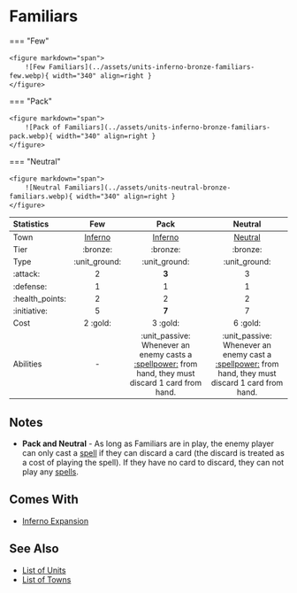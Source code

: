# Familiars

=== "Few"

    <figure markdown="span">
        ![Few Familiars](../assets/units-inferno-bronze-familiars-few.webp){ width="340" align=right }
    </figure>

=== "Pack"

    <figure markdown="span">
        ![Pack of Familiars](../assets/units-inferno-bronze-familiars-pack.webp){ width="340" align=right }
    </figure>

=== "Neutral"

    <figure markdown="span">
        ![Neutral Familiars](../assets/units-neutral-bronze-familiars.webp){ width="340" align=right }
    </figure>


| Statistics | Few | Pack | Neutral |
| :--- | :---: | :---: | :---: |
| Town | [Inferno](../towns/inferno.md) | [Inferno](../towns/inferno.md) | [Neutral](../towns/neutral.md) |
| Tier | :bronze: | :bronze: | :bronze: |
| Type | :unit_ground: | :unit_ground: | :unit_ground: |
| :attack: | 2 | **3** | 3 |
| :defense: | 1 | 1 | 1 |
| :health_points: | 2 | 2 | 2 |
| :initiative: | 5 | **7** | 7 |
| Cost | 2 :gold: | 3 :gold: | 6 :gold: |
| Abilities | - | :unit_passive: Whenever an enemy casts a [:spellpower:](../spells/index.md) from hand, they must discard 1 card from hand. | :unit_passive: Whenever an enemy cast a [:spellpower:](../spells/index.md) from hand, they must discard 1 card from hand. |


## Notes

- **Pack and Neutral** - As long as Familiars are in play, the enemy player can only cast a [spell](../spells/index.md) if they can discard a card (the discard is treated as a cost of playing the spell). If they have no card to discard, they can not play any [spells](../spells/index.md).


## Comes With

- [Inferno Expansion](../content/inferno_expansion.md)


## See Also

- [List of Units](index.md)
- [List of Towns](../towns/index.md)